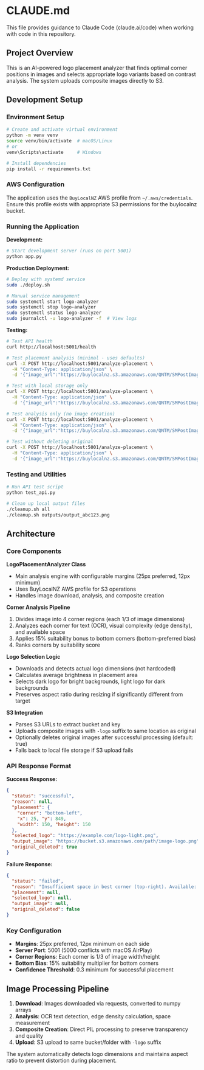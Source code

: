 # CLAUDE.md

This file provides guidance to Claude Code (claude.ai/code) when working with code in this repository.

## Project Overview

This is an AI-powered logo placement analyzer that finds optimal corner positions in images and selects appropriate logo variants based on contrast analysis. The system uploads composite images directly to S3.

## Development Setup

### Environment Setup
```bash
# Create and activate virtual environment
python -m venv venv
source venv/bin/activate  # macOS/Linux
# or
venv\Scripts\activate     # Windows

# Install dependencies
pip install -r requirements.txt
```

### AWS Configuration
The application uses the `BuyLocalNZ` AWS profile from `~/.aws/credentials`. Ensure this profile exists with appropriate S3 permissions for the buylocalnz bucket.

### Running the Application

**Development:**
```bash
# Start development server (runs on port 5001)
python app.py
```

**Production Deployment:**
```bash
# Deploy with systemd service
sudo ./deploy.sh

# Manual service management
sudo systemctl start logo-analyzer
sudo systemctl stop logo-analyzer
sudo systemctl status logo-analyzer
sudo journalctl -u logo-analyzer -f  # View logs
```

**Testing:**
```bash
# Test API health
curl http://localhost:5001/health

# Test placement analysis (minimal - uses defaults)
curl -X POST http://localhost:5001/analyze-placement \
  -H "Content-Type: application/json" \
  -d '{"image_url":"https://buylocalnz.s3.amazonaws.com/QNTM/SMPostImages/bk-test-1751683140376.png","dark_logo_url":"https://buylocalnz.s3.amazonaws.com/QNTM/Logos/qntmlogoblack.png","light_logo_url":"https://buylocalnz.s3.amazonaws.com/QNTM/Logos/qntmlogo.png"}'

# Test with local storage only
curl -X POST http://localhost:5001/analyze-placement \
  -H "Content-Type: application/json" \
  -d '{"image_url":"https://buylocalnz.s3.amazonaws.com/QNTM/SMPostImages/bk-test-1751683140376.png","dark_logo_url":"https://buylocalnz.s3.amazonaws.com/QNTM/Logos/qntmlogoblack.png","light_logo_url":"https://buylocalnz.s3.amazonaws.com/QNTM/Logos/qntmlogo.png","upload_to_s3":false}'

# Test analysis only (no image creation)
curl -X POST http://localhost:5001/analyze-placement \
  -H "Content-Type: application/json" \
  -d '{"image_url":"https://buylocalnz.s3.amazonaws.com/QNTM/SMPostImages/bk-test-1751683140376.png","dark_logo_url":"https://buylocalnz.s3.amazonaws.com/QNTM/Logos/qntmlogoblack.png","light_logo_url":"https://buylocalnz.s3.amazonaws.com/QNTM/Logos/qntmlogo.png","return_image":false}'

# Test without deleting original
curl -X POST http://localhost:5001/analyze-placement \
  -H "Content-Type: application/json" \
  -d '{"image_url":"https://buylocalnz.s3.amazonaws.com/QNTM/SMPostImages/bk-test-1751683140376.png","dark_logo_url":"https://buylocalnz.s3.amazonaws.com/QNTM/Logos/qntmlogoblack.png","light_logo_url":"https://buylocalnz.s3.amazonaws.com/QNTM/Logos/qntmlogo.png","delete_original":false}'
```

### Testing and Utilities
```bash
# Run API test script
python test_api.py

# Clean up local output files
./cleanup.sh all
./cleanup.sh outputs/output_abc123.png
```

## Architecture

### Core Components

**LogoPlacementAnalyzer Class**
- Main analysis engine with configurable margins (25px preferred, 12px minimum)
- Uses BuyLocalNZ AWS profile for S3 operations
- Handles image download, analysis, and composite creation

**Corner Analysis Pipeline**
1. Divides image into 4 corner regions (each 1/3 of image dimensions)
2. Analyzes each corner for text (OCR), visual complexity (edge density), and available space
3. Applies 15% suitability bonus to bottom corners (bottom-preferred bias)
4. Ranks corners by suitability score

**Logo Selection Logic**
- Downloads and detects actual logo dimensions (not hardcoded)
- Calculates average brightness in placement area
- Selects dark logo for bright backgrounds, light logo for dark backgrounds
- Preserves aspect ratio during resizing if significantly different from target

**S3 Integration**
- Parses S3 URLs to extract bucket and key
- Uploads composite images with `-logo` suffix to same location as original
- Optionally deletes original images after successful processing (default: true)
- Falls back to local file storage if S3 upload fails

### API Response Format

**Success Response:**
```json
{
  "status": "successful",
  "reason": null,
  "placement": {
    "corner": "bottom-left",
    "x": 25, "y": 849,
    "width": 150, "height": 150
  },
  "selected_logo": "https://example.com/logo-light.png",
  "output_image": "https://bucket.s3.amazonaws.com/path/image-logo.png",
  "original_deleted": true
}
```

**Failure Response:**
```json
{
  "status": "failed",
  "reason": "Insufficient space in best corner (top-right). Available: 100x80, Required: 150x150",
  "placement": null,
  "selected_logo": null,
  "output_image": null,
  "original_deleted": false
}
```

### Key Configuration

- **Margins**: 25px preferred, 12px minimum on each side
- **Server Port**: 5001 (5000 conflicts with macOS AirPlay)
- **Corner Regions**: Each corner is 1/3 of image width/height
- **Bottom Bias**: 15% suitability multiplier for bottom corners
- **Confidence Threshold**: 0.3 minimum for successful placement

## Image Processing Pipeline

1. **Download**: Images downloaded via requests, converted to numpy arrays
2. **Analysis**: OCR text detection, edge density calculation, space measurement
3. **Composite Creation**: Direct PIL processing to preserve transparency and quality
4. **Upload**: S3 upload to same bucket/folder with `-logo` suffix

The system automatically detects logo dimensions and maintains aspect ratio to prevent distortion during placement.